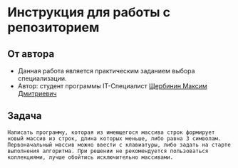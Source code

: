 # Инструкция для работы с репозиторием

## От автора
* Данная работа является практическим заданием выбора специализации.
* Автор: студент программы IT-Специалист [Щербинин Максим Дмитриевич](https://gb.ru/users/4488458 "Ссылка на портал GB")

## Задача
    Написать программу, которая из имеющегося массива строк формирует новый массив из строк, длина которых меньше, либо равна 3 символам. Первоначальный массив можно ввести с клавиатуры, либо задать на старте выполнения алгоритма. При решении не рекомендуется пользоваться коллекциями, лучше обойтись исключительно массивами.